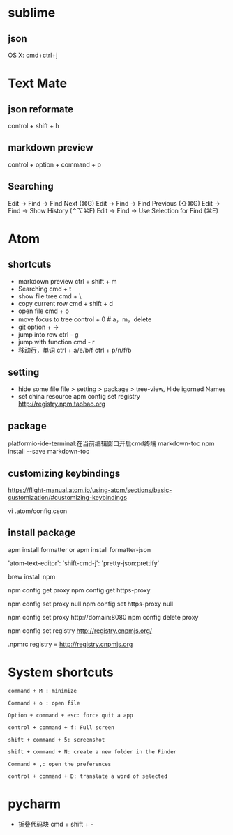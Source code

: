 # sublime
## json
OS X: cmd+ctrl+j

# Text Mate
## json reformate
control + shift + h
## markdown preview
control + option + command + p
## Searching
Edit → Find → Find Next (⌘G)
Edit → Find → Find Previous (⇧⌘G)
Edit → Find → Show History (⌃⌥⌘F)
Edit → Find → Use Selection for Find (⌘E)


# Atom
## shortcuts
- markdown preview
ctrl + shift + m
- Searching
cmd + t
- show file tree
cmd + \
- copy current row
cmd + shift + d
- open file
cmd + o
- move focus to tree
control + 0 # a，m，delete
- git
option + ->
- jump into row
ctrl - g
- jump with function
cmd - r
- 移动行，单词
ctrl + a/e/b/f
ctrl + p/n/f/b

## setting
- hide some file
file > setting > package > tree-view, Hide igorned Names
- set china resource
apm config set registry http://registry.npm.taobao.org

## package
platformio-ide-terminal:在当前编辑窗口开启cmd终端
markdown-toc
npm install --save markdown-toc


## customizing keybindings
https://flight-manual.atom.io/using-atom/sections/basic-customization/#customizing-keybindings

vi .atom/config.cson

## install package
apm install formatter
or
apm install formatter-json

'atom-text-editor':
  'shift-cmd-j': 'pretty-json:prettify'


brew install npm

npm config get proxy
npm config get https-proxy

npm config set proxy null
npm config set https-proxy null

npm config set proxy http://domain:8080
npm config delete proxy

npm config set registry http://registry.cnpmjs.org/

.npmrc
registry = http://registry.cnpmjs.org

# System shortcuts
```
command + M : minimize

Command + o : open file

Option + command + esc: force quit a app

control + command + f: Full screen

shift + command + 5: screenshot

shift + command + N: create a new folder in the Finder

Command + ,: open the preferences

control + command + D: translate a word of selected
```

# pycharm
- 折叠代码块
cmd + shift + -
